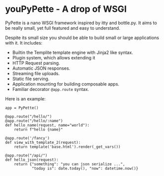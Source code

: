 youPyPette - A drop of WSGI
========================

PyPette is a nano WSGI framework inspired by itty and bottle.py.
It aims to be really small, yet full featured and easy to understand.

Despite its small size you should be able to build small or large applications
with it. It includes:
 
 * Builtin the Templite template engine with Jinja2 like syntax.
 * Plugin system, which allows extending it
 * HTTP Request parsing.
 * Automatic JSON responses.
 * Streaming file uploads.
 * Static file serving.
 * Application mounting for building composable apps.
 * Familiar decorator `@app.route` syntax.

Here is an example:

```
app = PyPette()

@app.route("/hello/")
@app.route("/hello/:name")
def hello_name(request, name="world"):
    return f"hello {name}"

@app.route('/fancy')
def view_with_template_2(request):
    return template('base.html').render(_get_vars())

@app.route("/api/")
def hello_json(request):
    return {"something": "you can json serialize ...",
            "today is": date.today(), "now": datetime.now()}
```

